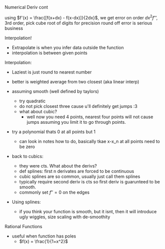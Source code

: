 
Numerical Deriv cont

using $f'(x) = \frac{[f(x+dx) - f(x-dx)]}{2dx}$,
we get error on order $dx^2f'''$, 3rd order, pick cube root of digits for precision 
round off error is serious business

Interpolation!
- Extrapolate is when you infer data outside the function
- interpolation is between given points

Interpolation:
- Laziest is just round to nearest number
- better is weighted average from two closest (aka linear interp)
- assuming smooth (well defined by taylors)
  - try quadratic
  - do not pick closest three cause u'll definitely get jumps :3
  - what about cubic?
    - well now you need 4 points, nearest four points will not cause jumps assuming you limit it to go through points.

- try a polynomial thats 0 at all points but 1
  - can look in notes how to do, basically tkae x-x_n at all points need to be zero
 
- back to cubics:
  - they were cts. What about the derivs?
  - def splines: first n derivates are forced to be continuous
  - cubic splines are so common, usually just call them splines
  - typically require second deriv is cts so first deriv is guarunteed to be smooth.
  - commonly set $f'' = 0$ on the edges

- Using splines:
  - if you think your function is smooth, but it isnt, then it will introduce ugly wiggles, size scaling with de-smoothity

Rational Functions
- useful when function has poles
  - $f(x) = \frac{1}{1+x^2}$
